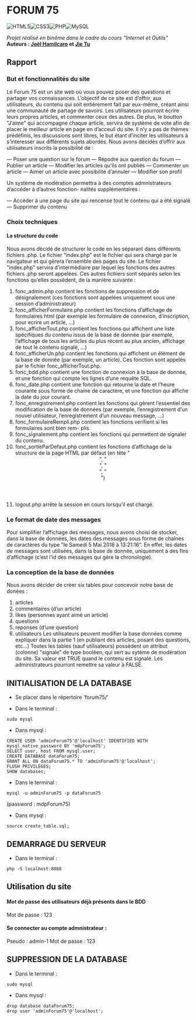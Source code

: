 # FORUM 75  


<img alt="HTML5" src="https://img.shields.io/badge/html5-%23E34F26.svg?style=flat-square&logo=html5&logoColor=white"/><img alt="CSS3" src="https://img.shields.io/badge/css3-%231572B6.svg?style=flat-square&logo=css3&logoColor=white"/><img alt="PHP" src="https://img.shields.io/badge/php-%23777BB4.svg?style=flat-square&logo=php&logoColor=white"/><img alt="MySQL" src="https://img.shields.io/badge/mysql-%2300f.svg?&style=flat-square&logo=mysql&logoColor=white"/>   

*Projet réalisé en binôme dans le cadre du cours "Internet et Outils"*   
**Auteurs : [Joël Hamilcaro](https://github.com/Joel-Hamilcaro/) et [Jie Tu](https://github.com/jie-tu)**   


## Rapport

### But et fonctionnalités du site
Le Forum 75 est un site web où vous pouvez poser des questions et partager vos connaissances.
L’objectif de ce site est d’offrir, aux utilisateurs, du contenu qui soit entièrement fait par eux-même, créant ainsi une communauté de partage de savoirs. Les utilisateurs pourront écrire leurs propres articles, et commenter ceux des autres. De plus, le boutton "J’aime" qui accompagne chaque article, servira de système de vote afin de placer le meilleur article en page en d’acceuil du site. Il n’y a pas de thèmes prédéfinis, les discussions sont libres, le but étant d’inciter les utilisateurs à s’interesser aux différents sujets abordés. Nous avons décidés d’offrir aux utilisateurs inscrits la possibilité de :  

— Poser une question sur le forum
— Répodre aux question du forum
— Publier un article
— Modifier les articles qu’ils ont publiés
— Commenter un article
— Aimer un article avec possibilité d’annuler
— Modifier son profil  

Un système de modération permettra à des comptes admnistrateurs d’accéder à d’autres fonction-
nalités supplémentaires :  

— Accéder à une page du site qui rencense tout le contenu qui a été signalé
— Supprimer du contenu  

### Choix techniques

#### La structure du code  

Nous avons décidé de structurer le code en les séparant dans différents fichiers .php. Le fichier
"index.php" est le fichier qui sera chargé par le navigateur et qui gèrera l’ensemble des pages du
site. Le fichier "index.php" servira d’intermédiaire par lequel les fonctions des autres fichiers .php
seront appelées. Ces autres fichiers sont séparés selon les fonctions qu’elles possèdent, de la manière
suivante :  

1. fonc_admin.php contient les fonctions de suppression et de désignalement (ces fonctions sont
appelées uniquement sous une session d’administrateur)
2. fonc_afficherFormulaire.php contient les fonctions d’affichage de formulaires html (par
exemple les formulaire de connexion, d’inscription, pour ecrire un article, ...)
3. fonc_afficherTout.php contient les fonctions qui affichent une liste spécifiques du contenu
issus de la base de donnée (par exemple, l’affichage de tous les articles du plus récent au plus
ancien, affichage de tout le contenu signalé, ...)
4. fonc_afficherUn.php contient les fonctions qui affichent un élément de la base de donnée
(par exemple, un article). Ces fonction sont appelés par le fichier fonc_afficherTout.php.
5. fonc_bdd.php contient une fonction de connexion à la base de donnée, et une fonction qui
compte les lignes d’une requête SQL.
6. fonc_date.php contient une fonction qui retourne la date et l’heure courante sous forme de
chaine de caractère, et une fonction qui affiche la date du jour courant.
7. fonc_enregistrement.php contient les fonctions qui gèrent l’essentiel des modification de
la base de données (par exemple, l’enregistrement d’un nouvel utilisateur, l’enregistrement
d’un nouveau message, ...)
8. fonc_formulaireRempli.php contient les fonctions verifient si les formulaires sont bien rem-
plis.
9. fonc_signalement.php contient les fonctions qui permettent de signaler du contenu.
10. fonc_sortieParDefaut.php contient les fonctions d’affichage de la structure de la page
HTML par défaut (en tête "<header>", "<nav>", "<section>", "<aside>")
11. logout.php arrête la session en cours lorsqu’il est chargé.

### Le format de date des messages

Pour simplifier l’affichage des messages, nous avons choisi de stocker, dans la base de données,
les dates des messages sous forme de chaînes de caractères du type "le Samedi 5 Mai 2018 à
13:21:16". En effet, les dates de messages sont utilisées, dans la base de donnée, uniquement à
des fins d’affichage (c’est l’id des messages qui gère la chronologie).

### La conception de la base de données

Nous avons décider de créer six tables pour concevoir notre base de donées :  

1. articles
2. commentaires (d’un article)
3. likes (personnes ayant aimé un article)
4. questions
5. reponses (d’une question)
6. utilisateurs
Les utilisateurs peuvent modifier la base données comme expliquer dans la partie 1 (en publiant
des articles, posant des questions, etc...)
Toutes les tables (sauf utilisateurs) possèdent un attribut (colonne) "signale" de type booléen,
qui sert au sytème de modération du site. Sa valeur est TRUE quand le contenu est signalé. Les
administrateurs pourront remettre sa valeur à FALSE.

## INITIALISATION DE LA DATABASE

- Se placer dans le répertoire 'forum75/'

- Dans le terminal :

```
sudo mysql
```

- Dans mysql :

```
CREATE USER 'adminForum75'@'localhost' IDENTIFIED WITH mysql_native_password BY 'mdpForum75';
SELECT user, host FROM mysql.user;
CREATE DATABASE dataForum75;
GRANT ALL ON dataForum75.* TO 'adminForum75'@'localhost';
FLUSH PRIVILEGES;
SHOW databases;
```

- Dans le terminal :

```
mysql -u adminForum75 -p dataForum75
```
(password : mdpForum75)

- Dans mysql :

```
source create_table.sql;
```

## DEMARRAGE DU SERVEUR

- Dans le terminal :

```
php -S localhost:8080
```

## Utilisation du site

#### Mot de passe des utilisateurs déjà présents dans le BDD

Mot de passe : 123

#### Se connecter au compte admnistrateur :

Pseudo : admin-1
Mot de passe : 123

## SUPPRESSION DE LA DATABASE

- Dans le terminal :

```
sudo mysql
```

- Dans mysql :

```
drop database dataForum75;
drop user 'adminForum75'@'localhost';
```

